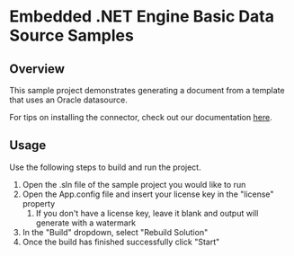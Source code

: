 # Embedded .NET Engine Basic Data Source Samples

## Overview
This sample project demonstrates generating a document from a template that uses an Oracle datasource.

For tips on installing the connector, check out our documentation [here](https://fluent.apryse.com/documentation/engine-guide/NET%20Engine/netEngineDatasoureConnectors#oracle-database).

## Usage
Use the following steps to build and run the project.

1. Open the .sln file of the sample project you would like to run
2. Open the App.config file and insert your license key in the "license" property
    1. If you don't have a license key, leave it blank and output will generate with a watermark
3. In the "Build" dropdown, select "Rebuild Solution"
4. Once the build has finished successfully click "Start"